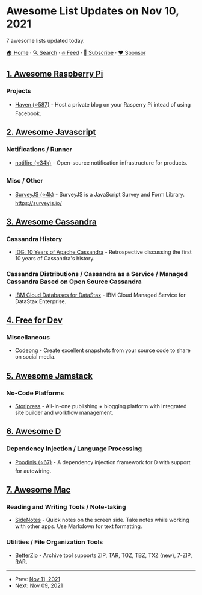 # Awesome List Updates on Nov 10, 2021

7 awesome lists updated today.

[🏠 Home](/README.md) · [🔍 Search](https://www.trackawesomelist.com/search/) · [🔥 Feed](https://www.trackawesomelist.com/rss.xml) · [📮 Subscribe](https://trackawesomelist.us17.list-manage.com/subscribe?u=d2f0117aa829c83a63ec63c2f&id=36a103854c) · [❤️  Sponsor](https://github.com/sponsors/theowenyoung)



## [1. Awesome Raspberry Pi](/content/thibmaek/awesome-raspberry-pi/README.md)

### Projects

*   [Haven (⭐587)](https://github.com/havenweb/haven) - Host a private blog on your Rasperry Pi intead of using Facebook.

## [2. Awesome Javascript](/content/sorrycc/awesome-javascript/README.md)

### Notifications / Runner

*   [notifire (⭐34k)](https://github.com/notifirehq/notifire) - Open-source notification infrastructure for products.

### Misc / Other

*   [SurveyJS (⭐4k)](https://github.com/surveyjs/survey-library) - SurveyJS is a JavaScript Survey and Form Library. <https://surveyjs.io/>

## [3. Awesome Cassandra](/content/Anant/awesome-cassandra/README.md)

### Cassandra History

*   [IDG: 10 Years of Apache Cassandra](https://www.idgconnect.com/article/3580401/10-years-of-apache-cassandra.html) - Retrospective discussing the first 10 years of Cassandra's history.

### Cassandra Distributions / Cassandra as a Service / Managed Cassandra Based on Open Source Cassandra

*   [IBM Cloud Databases for DataStax](https://www.ibm.com/cloud/databases-for-datastax) - IBM Cloud Managed Service for DataStax Enterprise.

## [4. Free for Dev](/content/ripienaar/free-for-dev/README.md)

### Miscellaneous

*   [Codepng](https://www.codepng.app) - Create excellent snapshots from your source code to share on social media.

## [5. Awesome Jamstack](/content/automata/awesome-jamstack/README.md)

### No-Code Platforms

*   [Storipress](https://storipress.com) - All-in-one publishing + blogging platform with integrated site builder and workflow management.

## [6. Awesome D](/content/dlang-community/awesome-d/README.md)

### Dependency Injection / Language Processing

*   [Poodinis (⭐67)](https://github.com/mbierlee/poodinis) - A dependency injection framework for D with support for autowiring.

## [7. Awesome Mac](/content/jaywcjlove/awesome-mac/README.md)

### Reading and Writing Tools / Note-taking

*   [SideNotes](https://www.apptorium.com/sidenotes) - Quick notes on the screen side. Take notes while working with other apps. Use Markdown for text formatting.

### Utilities / File Organization Tools

*   [BetterZip](https://macitbetter.com/) - Archive tool supports ZIP, TAR, TGZ, TBZ, TXZ (new), 7-ZIP, RAR.

---

- Prev: [Nov 11, 2021](/content/2021/11/11/README.md)
- Next: [Nov 09, 2021](/content/2021/11/09/README.md)